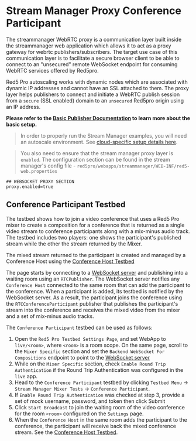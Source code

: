 # Stream Manager Proxy Conference Participant

The streammanager WebRTC proxy is a communication layer built inside the streammanager web application which allows it to act as a proxy gateway for webrtc publishers/subscribers. The target use case of this communication layer is to facilitate a secure browser client to be able to connect to an "unsecured" remote WebSocket endpoint for consuming WebRTC services offered by Red5pro. 

Red5 Pro autoscaling works with dynamic nodes which are associated with dynamic IP addresses and cannot have an SSL attached to them. The proxy layer helps publishers to connect and initiate a WebRTC publish session from a `secure` (SSL enabled) domain to an `unsecured` Red5pro origin using an IP address.

**Please refer to the [Basic Publisher Documentation](../publish/README.md) to learn more about the basic setup.**

> In order to properly run the Stream Manager examples, you will need an autoscale environment. See [cloud-specific setup details here](https://www.red5pro.com/docs/installation/).

> You also need to ensure that the stream manager proxy layer is `enabled`. The configuration section can be found in the stream manager's config file - `red5pro/webapps/streammanager/WEB-INF/red5-web.properties`


```
## WEBSOCKET PROXY SECTION
proxy.enabled=true
```

## Conference Participant Testbed

The testbed shows how to join a video conference that uses a Red5 Pro mixer to create a composition for a conference that is returned as a single video stream to conference participants along with a mix-minus audio track. The testbed includes two players: one shows the participant's published stream while the other the stream returned by the Mixer.

The mixed stream returned to the participant is created and managed by a Conference Host using the [Conference Host Testbed](../conferenceHostStreamManagerProxy)

The page starts by connecting to a [WebSocket server](https://github.com/red5pro/nodejs-mixer-backend/tree/main/backend-mixer-testbedsd) and publishing into a waiting room using an `RTCPublisher`. The WebSocket server notifies any `Conference Host` connected to the same room that can add the participant to the conference. When a participant is added, its testbed is notified by the WebSocket server. As a result, the participant joins the conference using the `RTCConferenceParticipant` publisher that publishes the participant's stream into the conference and receives the mixed video from the mixer and a set of mix-minus audio tracks. 

The `Conference Participant` testbed can be used as follows:

1. Open the `Red5 Pro Testbed Settings Page`, and set WebApp to `live/<room>`, where `<room>` is a room scope. On the same page, scroll to the `Mixer Specific` section and set the `Backend WebSocket For Compositions` endpoint to point to the [WebSocket server](https://github.com/red5pro/nodejs-mixer-backend/tree/main/backend-mixer-testbeds)
2. While on the `Mixer Specific` section, check `Enable Round Trip Authentication` if the Round Trip Authentication was configured in the `live` app.
3. Head to the `Conference Participant` testbed by clicking `Testbed Menu` -> `Stream Manager Mixer Tests` -> `Conference Participant`. 
4. If `Enable Round Trip Authentication` was checked at step 3, provide a set of mock username, password, and token then click Submit
5. Click `Start Broadcast` to join the waiting room of the video conference for the room `<room>` configured on the `Settings` page.
6. When the `Conference Host` in the same room adds the participant to the conference, the participant will receive back the mixed conference stream. See the [Conference Host Testbed](../conferenceHostStreamManagerProxy).
